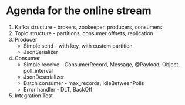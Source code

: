 # Agenda for the online stream

1. Kafka structure - brokers, zookeeper, producers, consumers
2. Topic structure - partitions, consumer offsets, replication
3. Producer
   - Simple send - with key, with custom partition
   - JsonSerializer
4. Consumer
   - Simple receive - ConsumerRecord, Message, @Payload, Object, poll_interval
   - JsonDeserializer
   - Batch consumer - max_records, idleBetweenPolls
   - Error handler - DLT, BackOff
5. Integration Test
